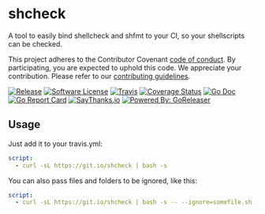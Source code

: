 # shcheck

A tool to easily bind shellcheck and shfmt to your CI, so your
shellscripts can be checked.

This project adheres to the Contributor Covenant [code of conduct](CODE_OF_CONDUCT.md). By participating, you are expected to uphold this code.
We appreciate your contribution. Please refer to our [contributing guidelines](CONTRIBUTING.md).

[![Release](https://img.shields.io/github/release/caarlos0/shcheck.svg?style=flat-square)](https://github.com/caarlos0/shcheck/releases/latest)
[![Software License](https://img.shields.io/badge/license-MIT-brightgreen.svg?style=flat-square)](LICENSE.md)
[![Travis](https://img.shields.io/travis/caarlos0/shcheck.svg?style=flat-square)](https://travis-ci.org/caarlos0/shcheck)
[![Coverage Status](https://img.shields.io/codecov/c/github/caarlos0/shcheck/master.svg?style=flat-square)](https://codecov.io/gh/caarlos0/shcheck)
[![Go Doc](https://img.shields.io/badge/godoc-reference-blue.svg?style=flat-square)](http://godoc.org/github.com/caarlos0/shcheck)
[![Go Report Card](https://goreportcard.com/badge/github.com/caarlos0/shcheck?style=flat-square)](https://goreportcard.com/report/github.com/caarlos0/shcheck)
[![SayThanks.io](https://img.shields.io/badge/SayThanks.io-%E2%98%BC-1EAEDB.svg?style=flat-square)](https://saythanks.io/to/caarlos0)
[![Powered By: GoReleaser](https://img.shields.io/badge/powered%20by-goreleaser-green.svg?style=flat-square)](https://github.com/goreleaser)


## Usage

Just add it to your travis.yml:

```yaml
script:
  - curl -sL https://git.io/shcheck | bash -s
```

You can also pass files and folders to be ignored, like this:

```yaml
script:
  - curl -sL https://git.io/shcheck | bash -s -- --ignore=somefile.sh --ignore='folder/**/*'
```
